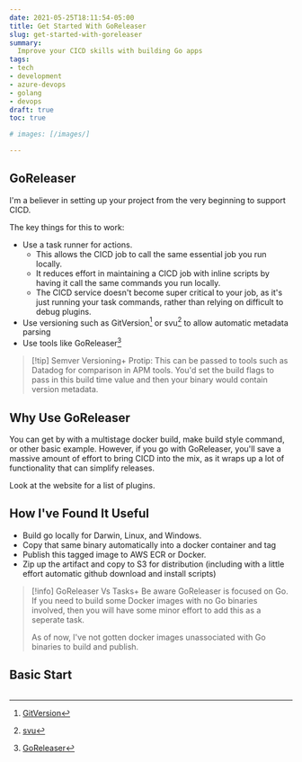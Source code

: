 ```yaml
---
date: 2021-05-25T18:11:54-05:00
title: Get Started With GoReleaser
slug: get-started-with-goreleaser
summary:
  Improve your CICD skills with building Go apps
tags:
- tech
- development
- azure-devops
- golang
- devops
draft: true
toc: true

# images: [/images/]

---
```


## GoReleaser

I'm a believer in setting up your project from the very beginning to support CICD.

The key things for this to work:

- Use a task runner for actions.
    - This allows the CICD job to call the same essential job you run locally.
    - It reduces effort in maintaining a CICD job with inline scripts by having it call the same commands you run locally.
    - The CICD service doesn't become super critical to your job, as it's just running your task commands, rather than relying on difficult to debug plugins.
- Use versioning such as GitVersion[^gitversion] or svu[^svu] to allow automatic metadata parsing
- Use tools like GoReleaser[^goreleaser]

> [!tip] Semver Versioning+
> Protip: This can be passed to tools such as Datadog for comparison in APM tools.
> You'd set the build flags to pass in this build time value and then your binary would contain version metadata.

[^goreleaser]: [GoReleaser](https://goreleaser.com/)
[^gitversion]: [GitVersion](https://github.com/GitTools/GitVersion)
[^svu]: [svu](https://github.com/caarlos0/svu)

## Why Use GoReleaser

You can get by with a multistage docker build, make build style command, or other basic example.
However, if you go with GoReleaser, you'll save a massive amount of effort to bring CICD into the mix, as it wraps up a lot of functionality that can simplify releases.

Look at the website for a list of plugins.

## How I've Found It Useful

- Build go locally for Darwin, Linux, and Windows.
- Copy that same binary automatically into a docker container and tag
- Publish this tagged image to AWS ECR or Docker.
- Zip up the artifact and copy to S3 for distribution (including with a little effort automatic github download and install scripts)

> [!info] GoReleaser Vs Tasks+
> Be aware GoReleaser is focused on Go.
> If you need to build some Docker images with no Go binaries involved, then you will have some minor effort to add this as a seperate task.
>
> As of now, I've not gotten docker images unassociated with Go binaries to build and publish.

## Basic Start

```yaml

```
